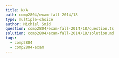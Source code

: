 ```yaml
---
title: N/A
path: comp2804/exam-fall-2014/18
type: multiple-choice
author: Michiel Smid
question: comp2804/exam-fall-2014/18/question.ts
solution: comp2804/exam-fall-2014/18/solution.md
tags:
  - comp2804
  - comp2804-exam
---
```

